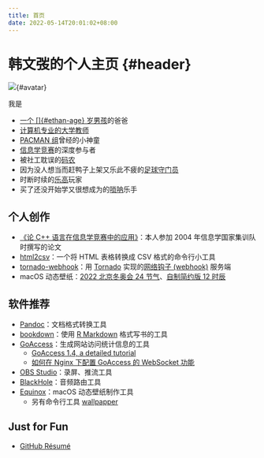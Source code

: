 ```yaml
---
title: 首页
date: 2022-05-14T20:01:02+08:00
---
```


# 韩文弢的个人主页 {#header}

![](hanwentao.png){#avatar}

我是

* [一个 []{#ethan-age} 岁男孩](https://hanyicheng.net)的爸爸
* [计算机专业的大学教师](https://www.cs.tsinghua.edu.cn/info/1114/3524.htm)
* [PACMAN 组](https://pacman.cs.tsinghua.edu.cn)曾经的小神童
* [信息学竞赛](https://noi.cn)的深度参与者
* 被社工耽误的[码农](https://github.com/hanwentao)
* 因为没人想当而赶鸭子上架又乐此不疲的[足球守门员](https://en.wikipedia.org/wiki/Goalkeeper_(association_football))
* 时断时续的[乐高](https://www.lego.com/zh-cn)玩家
* 买了还没开始学又很想成为的[唢呐](https://en.wikipedia.org/wiki/Suona)乐手

## 个人创作

* [《论 C++ 语言在信息学竞赛中的应用》](cpp-in-oi/)：本人参加 2004 年信息学国家集训队时撰写的论文
* [html2csv](https://github.com/hanwentao/html2csv)：一个将 HTML 表格转换成 CSV 格式的命令行小工具
* [tornado-webhook](https://github.com/hanwentao/tornado-webhook)：用 [Tornado](https://www.tornadoweb.org/) 实现的[网络钩子 (webhook)](https://docs.github.com/en/developers/webhooks-and-events/webhooks/about-webhooks) 服务端
* macOS 动态壁纸：[2022 北京冬奥会 24 节气](24SolarTerms.heic)、[自制简约版 12 时辰](12EarthlyBranches.heic)

## 软件推荐

* [Pandoc](https://pandoc.org/)：文档格式转换工具
* [bookdown](https://bookdown.org/)：使用 [R Markdown](https://rmarkdown.rstudio.com/) 格式写书的工具
* [GoAccess](https://goaccess.io/)：生成网站访问统计信息的工具
  * [GoAccess 1.4, a detailed tutorial](https://arnaudr.io/2020/08/10/goaccess-14-a-detailed-tutorial/)
  * [如何在 Nginx 下配置 GoAccess 的 WebSocket 功能](https://blog.51cto.com/u_1986371/2456422)
* [OBS Studio](https://obsproject.com/)：录屏、推流工具
* [BlackHole](https://existential.audio/blackhole/)：音频路由工具
* [Equinox](https://equinoxmac.com/)：macOS 动态壁纸制作工具
  * 另有命令行工具 [wallpapper](https://github.com/mczachurski/wallpapper)

## Just for Fun

* [GitHub R&eacute;sum&eacute;](https://resume.github.io/?hanwentao)

<script>
  function computeAge(year, month, day) {
    var now = new Date();
    var thisYear = now.getFullYear();
    var age = thisYear - year;
    var birthday = new Date(thisYear, month - 1, day);
    return now >= birthday ? age : age - 1;
  }
  document.getElementById("ethan-age").innerText = computeAge(2015, 7, 17);
</script>
